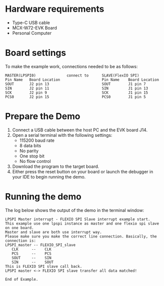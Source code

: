 Hardware requirements
=====================
- Type-C USB cable
- MCX-W72-EVK Board
- Personal Computer

Board settings
============
To make the example work, connections needed to be as follows:
~~~~~~~~~~~~~~~~~~~~~~~~~~~~~~~~~~~~~~~~~~~~~~~~~~~~~~~~~~~~~~~~~~~~~~
MASTER(LPSPI0)              connect to      SLAVE(FlexIO SPI)
Pin Name   Board Location                   Pin Name    Board Location
SOUT       J2 pin 13                        SOUT        J1 pin 7
SIN        J2 pin 11                        SIN         J1 pin 13
SCK        J2 pin 9                         SCK         J1 pin 15
PCS0       J2 pin 15                        PCS0        J1 pin 5 
~~~~~~~~~~~~~~~~~~~~~~~~~~~~~~~~~~~~~~~~~~~~~~~~~~~~~~~~~~~~~~~~~~~~~~

Prepare the Demo
================
1.  Connect a USB cable between the host PC and the EVK board J14.
2.  Open a serial terminal with the following settings:
    - 115200 baud rate
    - 8 data bits
    - No parity
    - One stop bit
    - No flow control
3.  Download the program to the target board.
4.  Either press the reset button on your board or launch the debugger in your IDE to begin running the demo.

Running the demo
================
The log below shows the output of the demo in the terminal window:
~~~~~~~~~~~~~~~~~~~~~~~~~~~~~~~~~~~
LPSPI Master interrupt - FLEXIO SPI Slave interrupt example start.
This example use one lpspi instance as master and one flexio spi slave on one board.
Master and slave are both use interrupt way.
Please make sure you make the correct line connection. Basically, the connection is: 
LPSPI_master -- FLEXIO_SPI_slave   
   CLK      --    CLK  
   PCS      --    PCS  
   SOUT     --    SIN  
   SIN      --    SOUT 
This is FLEXIO SPI slave call back.
LPSPI master <-> FLEXIO SPI slave transfer all data matched!

End of Example. 
~~~~~~~~~~~~~~~~~~~~~~~~~~~~~~~~~~~
